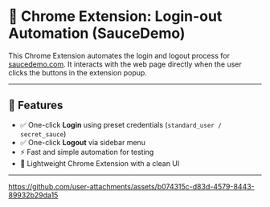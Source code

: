 # 🧪 Chrome Extension: Login-out Automation (SauceDemo)

This Chrome Extension automates the login and logout process for [saucedemo.com](https://www.saucedemo.com). It interacts with the web page directly when the user clicks the buttons in the extension popup.

---

## 🔧 Features

- ✅ One-click **Login** using preset credentials (`standard_user / secret_sauce`)
- ✅ One-click **Logout** via sidebar menu
- ⚡ Fast and simple automation for testing
- 🧩 Lightweight Chrome Extension with a clean UI

---


https://github.com/user-attachments/assets/b074315c-d83d-4579-8443-89932b29da15


